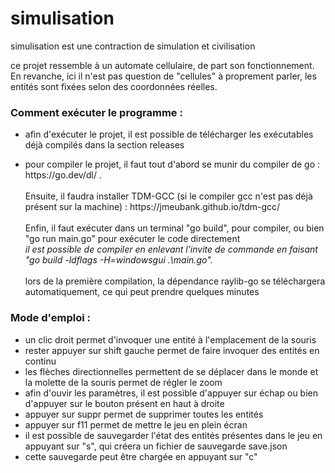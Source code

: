# simulisation
simulisation est une contraction de simulation et civilisation

ce projet ressemble à un automate cellulaire, de part son fonctionnement. En revanche, ici il n'est pas question de "cellules" à proprement parler, les entités sont fixées selon des coordonnées réelles.

### Comment exécuter le programme : 

- afin d'exécuter le projet, il est possible de télécharger les exécutables déjà compilés dans la section releases

- <p>pour compiler le projet, il faut tout d'abord se munir du compiler de go : https://go.dev/dl/ .<br/><br/>Ensuite, il faudra installer TDM-GCC (si le compiler gcc n'est pas déjà présent sur la machine) : https://jmeubank.github.io/tdm-gcc/ <br/><br/>Enfin, il faut exécuter dans un terminal "go build", pour compiler, ou bien "go run main.go" pour exécuter le code directement<br/><i>il est possible de compiler en enlevant l'invite de commande en faisant "go build -ldflags -H=windowsgui .\main.go".</i><br/><br/>lors de la première compilation, la dépendance raylib-go se téléchargera automatiquement, ce qui peut prendre quelques minutes</p>

### Mode d'emploi :

- un clic droit permet d'invoquer une entité à l'emplacement de la souris
- rester appuyer sur shift gauche permet de faire invoquer des entités en continu
- les flèches directionnelles permettent de se déplacer dans le monde et la molette de la souris permet de régler le zoom
- afin d'ouvir les paramètres, il est possible d'appuyer sur échap ou bien d'appuyer sur le bouton présent en haut à droite
- appuyer sur suppr permet de supprimer toutes les entités
- appuyer sur f11 permet de mettre le jeu en plein écran
- il est possible de sauvegarder l'état des entités présentes dans le jeu en appuyant sur "s", qui créera un fichier de sauvegarde save.json
- cette sauvegarde peut être chargée en appuyant sur "c"



